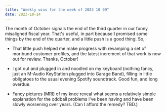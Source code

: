 ```yaml
---
title: "Weekly wins for the week of 2023 10 09"
date: 2023-10-14
---
```


The month of October signals the end of the third quarter in our funny misaligned fiscal year. That's useful, in part because I promised some things by the end of the quarter, and a little push is a good thing. So,

- That little push helped me make progress with revamping a set of moribund customer profiles, and the latest increment of that work is now out for review. Thanks, October!

- I got out and plugged in and noodled on my keyboard (nothing fancy, just an M-Audio KeyStation plugged into Garage Band), filling in little obligatoes to the usual evening Spotify soundtrack. Good fun, and long overdue.

- Fancy pictures (MRI) of my knee reveal what seems a relatively simple explanation for the oddball problems I've been having and have been slowly worsening over years. (Can I afford the remedy? TBD.)
